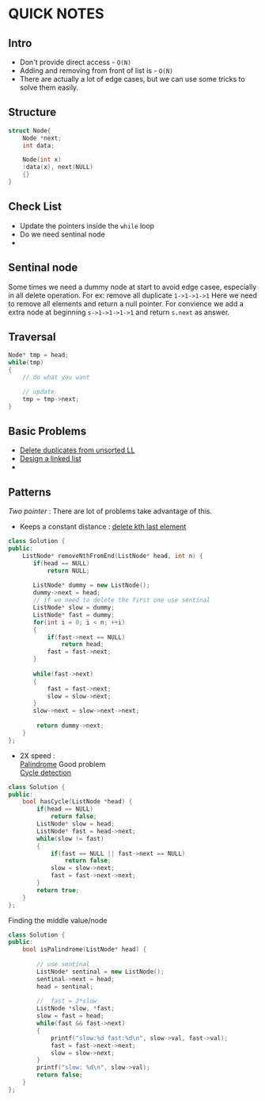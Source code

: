 # QUICK NOTES

## Intro

- Don't provide direct access - `O(N)`
- Adding and removing from front of list is - `O(N)`
- There are actually a lot of edge cases, but we can use some tricks
to solve them easily.

## Structure
```cpp
struct Node{
    Node *next;
    int data;

    Node(int x)
    :data(x), next(NULL)
    {}
}
```

## Check List

- Update the pointers inside the `while` loop
- Do we need sentinal node
- 
## Sentinal node

Some times we need a dummy node at start to avoid edge casee, especially in
all delete operation.
For ex: remove all duplicate  `1->1->1->1` Here we need to remove
all elements and return a null pointer. For convience we add a
extra node at beginning `s->1->1->1->1` and return `s.next` as answer.

## Traversal
```cpp
Node* tmp = head;
while(tmp)
{
    // do what you want

    // update
    tmp = tmp->next;
}
```

## Basic Problems
- [Delete duplicates from unsorted LL](https://practice.geeksforgeeks.org/problems/remove-duplicates-from-an-unsorted-linked-list/1#)
- [Design a linked list](https://leetcode.com/problems/design-linked-list/)
- 

## Patterns
*Two pointer* : There are lot of problems take advantage of this. 
- Keeps a constant distance : [delete kth last element](https://leetcode.com/problems/remove-nth-node-from-end-of-list/)
```cpp
class Solution {
public:
    ListNode* removeNthFromEnd(ListNode* head, int n) {
       if(head == NULL) 
           return NULL;
       
       ListNode* dummy = new ListNode();
       dummy->next = head;
       // if we need to delete the first one use sentinal
       ListNode* slow = dummy;    
       ListNode* fast = dummy;
       for(int i = 0; i < n; ++i)
       {
           if(fast->next == NULL)
               return head;
           fast = fast->next;
       }
        
       while(fast->next)
       {
           fast = fast->next;
           slow = slow->next;
       }
       slow->next = slow->next->next;
        
        return dummy->next;
    }
};
```

- 2X speed :    
[Palindrome](https://leetcode.com/problems/palindrome-linked-list/submissions/)  Good problem   
[Cycle detection]()
```cpp
class Solution {
public:
    bool hasCycle(ListNode *head) {
        if(head == NULL)
            return false;
        ListNode* slow = head;
        ListNode* fast = head->next;
        while(slow != fast)
        {
            if(fast == NULL || fast->next == NULL)
                return false;
            slow = slow->next;
            fast = fast->next->next;
        }
        return true;
    }
};
```

Finding the middle value/node

```cpp
class Solution {
public:
    bool isPalindrome(ListNode* head) {
        
        // use sentinal
        ListNode* sentinal = new ListNode();
        sentinal->next = head;
        head = sentinal;
       
        //  fast = 2*slow
        ListNode *slow, *fast;
        slow = fast = head;
        while(fast && fast->next)
        {
            printf("slow:%d fast:%d\n", slow->val, fast->val);
            fast = fast->next->next;
            slow = slow->next;
        }
        printf("slow: %d\n", slow->val);
        return false;
    }
};
```

